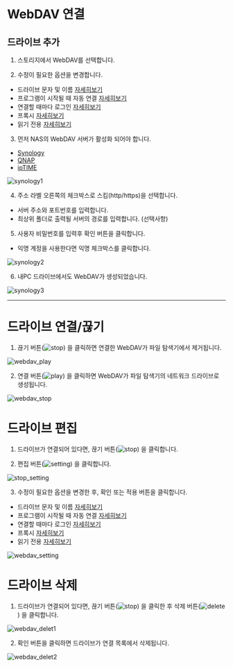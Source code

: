 # WebDAV 연결

## 드라이브 추가
  
1. 스토리지에서 WebDAV를 선택합니다.

2. 수정이 필요한 옵션을 변경합니다.
  - 드라이브 문자 및 이름 [자세히보기](https://github.com/bin1006/test/blob/master/drive_name.md)
  - 프로그램이 시작될 때 자동 연결 [자세히보기](https://github.com/bin1006/test/blob/master/automatic.md)
  - 연결할 때마다 로그인 [자세히보기](https://github.com/bin1006/test/blob/master/connection_login.md#webdav-%EB%A1%9C%EA%B7%B8%EC%9D%B8)
  - 프록시 [자세히보기](https://github.com/bin1006/test/blob/master/proxy.md#%ED%94%84%EB%A1%9D%EC%8B%9C-%EC%82%AC%EC%9A%A9)
  - 읽기 전용 [자세히보기](https://github.com/bin1006/test/blob/master/read.md)

3. 먼저 NAS의 WebDAV 서버가 활성화 되어야 합니다.
  - [Synology](https://www.synology.com/ko-kr/knowledgebase/DSM/tutorial/File_Sharing/How_to_access_files_on_Synology_NAS_with_WebDAV)
  - [QNAP](https://www.qnap.com/ko-kr/how-to/tutorial/article/webdav%EB%A5%BC-%EC%9D%B4%EC%9A%A9%ED%95%9C-qnap-%EC%9B%90%EA%B2%A9-%EC%95%A1%EC%84%B8%EC%8A%A4)
  - [ipTIME](http://iptime.com/iptime/?page_id=67&pageid=1&mod=document&keyword=raidrive&x=22&y=15&uid=18934)
   
![synology1](/synology1.png?raw=true)


4. 주소 라벨 오른쪽의 체크박스로 스킴(http/https)을 선택합니다.
  - 서버 주소와 포트번호를 입력합니다.
  - 최상위 폴더로 출력될 서버의 경로를 입력합니다. (선택사항)
  
  
5. 사용자 비밀번호를 입력후 확인 버튼을 클릭합니다.
  - 익명 계정을 사용한다면 익명 체크박스를 클릭합니다.
      
![synology2](/synology2.PNG?raw=true)


6. 내PC 드라이브에서도 WebDAV가 생성되었습니다.

![synology3](/synology3.PNG?raw=true)


---  


# 드라이브 연결/끊기

1. 끊기 버튼(![stop](/stop_icon1.png?raw=true)) 을 클릭하면 연결한 WebDAV가 파일 탐색기에서 제거됩니다.

![webdav_play](/webdav_play.PNG?raw=true)

2. 연결 버튼(![play](/play.png?raw=true)) 을 클릭하면 WebDAV가 파일 탐색기의 네트워크 드라이브로 생성됩니다.

![webdav_stop](/webdav_stop.PNG?raw=true)



# 드라이브 편집

1. 드라이브가 연결되어 있다면, 끊기 버튼(![stop](/stop_icon1.png?raw=true)) 을 클릭합니다.

2. 편집 버튼(![setting](/setting_icon.png?raw=true)) 을 클릭합니다.

![stop_setting](/stop_setting.png?raw=true)

3. 수정이 필요한 옵션을 변경한 후, 확인 또는 적용 버튼을 클릭합니다.

  - 드라이브 문자 및 이름 [자세히보기](https://github.com/bin1006/test/blob/master/drive_name.md)
  - 프로그램이 시작될 때 자동 연결 [자세히보기](https://github.com/bin1006/test/blob/master/automatic.md)
  - 연결할 때마다 로그인 [자세히보기](https://github.com/bin1006/test/blob/master/connection_login.md)
  - 프록시 [자세히보기](https://github.com/bin1006/test/blob/master/proxy.md#%ED%94%84%EB%A1%9D%EC%8B%9C-%EC%82%AC%EC%9A%A9)
  - 읽기 전용 [자세히보기](https://github.com/bin1006/test/blob/master/read.md)

![webdav_setting](/webdav_setting.PNG?raw=true)




# 드라이브 삭제

1. 드라이브가 연결되어 있다면, 끊기 버튼(![stop](/stop_icon1.png?raw=true)) 을 클릭한 후 삭제 버튼(![delete](/delete_icon1.png?raw=true)) 을 클릭합니다.

![webdav_delet1](/webdav_delet1.png?raw=true)

2. 확인 버튼을 클릭하면 드라이브가 연결 목록에서 삭제됩니다.

![webdav_delet2](/webdav_delet2.PNG?raw=true)
